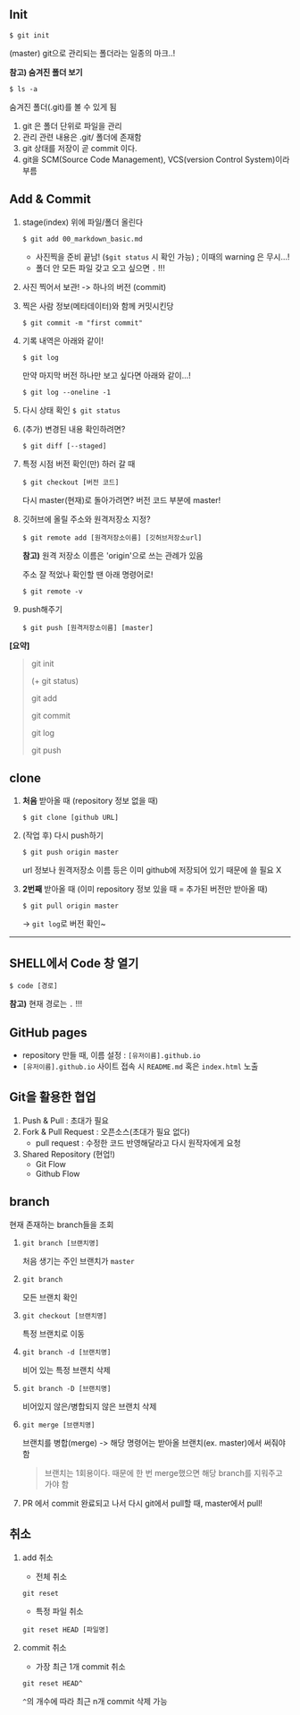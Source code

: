 ## Init

```shell
$ git init
```

(master) git으로 관리되는 폴더라는 일종의 마크..!



**참고) 숨겨진 폴더 보기**

```shell
$ ls -a
```

숨겨진 폴더(.git)를 볼 수 있게 됨



1. git 은 폴더 단위로 파일을 관리
2. 관리 관련 내용은 .git/ 폴더에 존재함
3. git 상태를 저장이 곧 commit 이다.
4. git을 SCM(Source Code Management), VCS(version Control System)이라 부름





## Add & Commit

1. stage(index) 위에 파일/폴더 올린다

   ```shell
   $ git add 00_markdown_basic.md
   ```

   	* 사진찍을 준비 끝남! (`$git status` 시 확인 가능) ; 이때의 warning 은 무시...!
	* 폴더 안 모든 파일 갖고 오고 싶으면 `.` !!!
   

   
2. 사진 찍어서 보관! -> 하나의 버전 (commit)

   

3. 찍은 사람 정보(메타데이터)와 함께 커밋시킨당

   ```shell
   $ git commit -m "first commit"
   ```

4. 기록 내역은 아래와 같이!

   ```shell
   $ git log
   ```

   만약 마지막 버전 하나만 보고 싶다면 아래와 같이...!

   ```shell
   $ git log --oneline -1
   ```

5. 다시 상태 확인 `$ git status`

   

6. (추가) 변경된 내용 확인하려면?

   ```shell
   $ git diff [--staged]
   ```

   

7. 특정 시점 버전 확인(만) 하러 갈 때

   ```shell
   $ git checkout [버전 코드]
   ```

   다시 master(현재)로 돌아가려면? 버전 코드 부분에 master!

   

8. 깃허브에 올릴 주소와 원격저장소 지정?

   ```shell
   $ git remote add [원격저장소이름] [깃허브저장소url]
   ```

   **참고)** 원격 저장소 이름은 'origin'으로 쓰는 관례가 있음

   주소 잘 적었나 확인할 땐 아래 명령어로!

   ```shell
   $ git remote -v
   ```

   

9. push해주기

   ```shell
   $ git push [원격저장소이름] [master]
   ```



**[요약]**

> git init
>
> (+ git status)
>
> git add
>
> git commit
>
> git log
>
> git push



## clone

1. **처음** 받아올 때 (repository 정보 없을 때)

   ```shell
   $ git clone [github URL]
   ```

2. (작업 후) 다시 push하기

   ```shell
   $ git push origin master
   ```

   url 정보나 원격저장소 이름 등은 이미 github에 저장되어 있기 때문에 쓸 필요 X

3. **2번째** 받아올 때 (이미 repository 정보 있을 때 = 추가된 버전만 받아올 때)

   ```shell
   $ git pull origin master
   ```

   -> `git log`로 버전 확인~

<hr>



## SHELL에서 Code 창 열기

```shell
$ code [경로]
```

**참고)** 현재 경로는 `.` !!!



## GitHub pages

* repository 만들 때, 이름 설정 : `[유저이름].github.io`
* `[유저이름].github.io` 사이트 접속 시 `README.md` 혹은 `index.html` 노출



## Git을 활용한 협업

1. Push & Pull : 초대가 필요
2. Fork & Pull Request : 오픈소스(초대가 필요 없다)
   * pull request : 수정한 코드 반영해달라고 다시 원작자에게 요청
3. Shared Repository (현업!)
   * Git Flow
   * Github Flow



## branch

현재 존재하는 branch들을 조회

1. `git branch [브랜치명]` 

   처음 생기는 주인 브랜치가 `master`

2. `git branch`

   모든 브랜치 확인

3. `git checkout [브랜치명]`

   특정 브랜치로 이동

4. `git branch -d [브랜치명]`

   비어 있는 특정 브랜치 삭제

5. `git branch -D [브랜치명]`

   비어있지 않은/병합되지 않은 브랜치 삭제

6. `git merge [브랜치명]`

   브랜치를 병합(merge) -> 해당 명령어는 받아올 브랜치(ex. master)에서 써줘야 함

   > 브랜치는 1회용이다. 때문에 한 번 merge했으면 해당 branch를 지워주고 가야 함

7. PR 에서 commit 완료되고 나서 다시 git에서 pull할 때, master에서 pull!



## 취소
1. add 취소
    * 전체 취소
    ```shell
    git reset
    ```
    * 특정 파일 취소
    ```shell
    git reset HEAD [파일명]
    ```

2. commit 취소
    * 가장 최근 1개 commit 취소
    ```shell
    git reset HEAD^
    ```
    `^`의 개수에 따라 최근 n개 commit 삭제 가능

